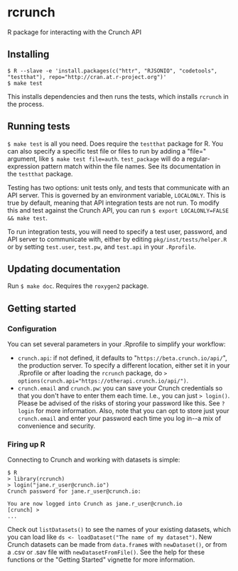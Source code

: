 # rcrunch

R package for interacting with the Crunch API

## Installing

    $ R --slave -e 'install.packages(c("httr", "RJSONIO", "codetools", "testthat"), repo="http://cran.at.r-project.org")'
    $ make test

This installs dependencies and then runs the tests, which installs `rcrunch` in the process.

## Running tests

`$ make test` is all you need. Does require the `testthat` package for R. You can also specify a specific test file or files to run by adding a "file=" argument, like `$ make test file=auth`. `test_package` will do a regular-expression pattern match within the file names. See its documentation in the `testthat` package.

Testing has two options: unit tests only, and tests that communicate with an API server. This is governed by an environment variable, `LOCALONLY`. This is true by default, meaning that API integration tests are not run. To modify this and test against the Crunch API, you can run `$ export LOCALONLY=FALSE && make test`. 

To run integration tests, you will need to specify a test user, password, and API server to communicate with, either by editing `pkg/inst/tests/helper.R` or by setting `test.user`, `test.pw`, and `test.api` in your `.Rprofile`.

## Updating documentation

Run `$ make doc`. Requires the `roxygen2` package.

## Getting started

### Configuration

You can set several parameters in your .Rprofile to simplify your workflow:

* `crunch.api`: if not defined, it defaults to "`https://beta.crunch.io/api/`", the production server. To specify a different location, either set it in your .Rprofile or after loading the `rcrunch` package, do `> options(crunch.api="https://otherapi.crunch.io/api/")`.
* `crunch.email` and `crunch.pw`: you can save your Crunch credentials so that you don't have to enter them each time. I.e., you can just `> login()`. Please be advised of the risks of storing your password like this. See `?login` for more information. Also, note that you can opt to store just your `crunch.email` and enter your password each time you log in--a mix of convenience and security.

### Firing up R

Connecting to Crunch and working with datasets is simple:

    $ R
    > library(rcrunch)
    > login("jane.r_user@crunch.io")
    Crunch password for jane.r_user@crunch.io: 
    
    You are now logged into Crunch as jane.r_user@crunch.io
    [crunch] > 
    ...

Check out `listDatasets()` to see the names of your existing datasets, which you can load like `ds <- loadDataset("The name of my dataset")`. New Crunch datasets can be made from `data.frame`s with `newDataset()`, or from a .csv or .sav file with `newDatasetFromFile()`. See the help for these functions or the "Getting Started" vignette for more information.